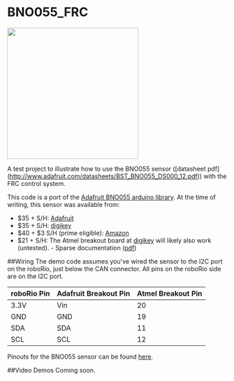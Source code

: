 # BNO055_FRC
<img src="https://learn.adafruit.com/system/assets/assets/000/024/666/medium800/sensors_pinout.jpg" width="300">

A test project to illustrate how to use the BNO055 sensor ([datasheet pdf] (http://www.adafruit.com/datasheets/BST_BNO055_DS000_12.pdf)) with the FRC control system.

This code is a port of the [Adafruit BNO055 arduino library](https://github.com/adafruit/Adafruit_BNO055/blob/master/Adafruit_BNO055.cpp).
At the time of writing, this sensor was available from:
 - $35 + S/H: [Adafruit](http://www.adafruit.com/product/2472)
 - $35 + S/H: [digikey](http://www.digikey.com/product-detail/en/2472/1528-1426-ND/5699182)
 - $40 + $3 S/H (prime eligible): [Amazon](http://www.amazon.com/Adafruit-Absolute-Orientation-Fusion-Breakout/dp/B017PEIGIG)
 - $21 + S/H: The Atmel breakout board at [digikey](http://www.digikey.com/product-detail/en/ATBNO055-XPRO/ATBNO055-XPRO-ND/5230918) will likely also work (untested). - Sparse documentation ([pdf](http://www.atmel.com/Images/BNO055_Xplained_pro_design_documentation.pdf))

##Wiring
The demo code assumes you've wired the sensor to the I2C port on the roboRio, just below the CAN connector. All pins on the roboRio side are on the I2C port.

roboRio Pin | Adafruit Breakout Pin | Atmel Breakout Pin 
------------|-----------------------|--------------------
3.3V        | Vin                   | 20
GND         | GND                   | 19
SDA         | SDA                   | 11
SCL         | SCL                   | 12

Pinouts for the BNO055 sensor can be found [here](https://learn.adafruit.com/adafruit-bno055-absolute-orientation-sensor/pinouts).

##Video Demos
Coming soon.
